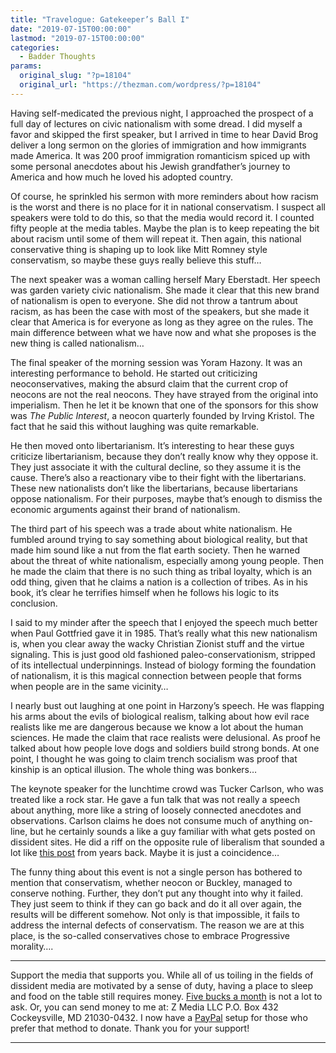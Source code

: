 ```yaml
---
title: "Travelogue: Gatekeeper’s Ball I"
date: "2019-07-15T00:00:00"
lastmod: "2019-07-15T00:00:00"
categories:
  - Badder Thoughts
params:
  original_slug: "?p=18104"
  original_url: "https://thezman.com/wordpress/?p=18104"
---
```


Having self-medicated the previous night, I approached the prospect of a
full day of lectures on civic nationalism with some dread. I did myself
a favor and skipped the first speaker, but I arrived in time to hear
David Brog deliver a long sermon on the glories of immigration and how
immigrants made America. It was 200 proof immigration romanticism spiced
up with some personal anecdotes about his Jewish grandfather’s journey
to America and how much he loved his adopted country.

Of course, he sprinkled his sermon with more reminders about how racism
is the worst and there is no place for it in national conservatism. I
suspect all speakers were told to do this, so that the media would
record it. I counted fifty people at the media tables. Maybe the plan is
to keep repeating the bit about racism until some of them will repeat
it. Then again, this national conservative thing is shaping up to look
like Mitt Romney style conservatism, so maybe these guys really believe
this stuff…

The next speaker was a woman calling herself Mary Eberstadt. Her speech
was garden variety civic nationalism. She made it clear that this new
brand of nationalism is open to everyone. She did not throw a tantrum
about racism, as has been the case with most of the speakers, but she
made it clear that America is for everyone as long as they agree on the
rules. The main difference between what we have now and what she
proposes is the new thing is called nationalism…

The final speaker of the morning session was Yoram Hazony. It was an
interesting performance to behold. He started out criticizing
neoconservatives, making the absurd claim that the current crop of
neocons are not the real neocons. They have strayed from the original
into imperialism. Then he let it be known that one of the sponsors for
this show was *The Public Interest*, a neocon quarterly founded by
Irving Kristol. The fact that he said this without laughing was quite
remarkable.

He then moved onto libertarianism. It’s interesting to hear these guys
criticize libertarianism, because they don’t really know why they oppose
it. They just associate it with the cultural decline, so they assume it
is the cause. There’s also a reactionary vibe to their fight with the
libertarians. These new nationalists don’t like the libertarians,
because libertarians oppose nationalism. For their purposes, maybe
that’s enough to dismiss the economic arguments against their brand of
nationalism.

The third part of his speech was a trade about white nationalism. He
fumbled around trying to say something about biological reality, but
that made him sound like a nut from the flat earth society. Then he
warned about the threat of white nationalism, especially among young
people. Then he made the claim that there is no such thing as tribal
loyalty, which is an odd thing, given that he claims a nation is a
collection of tribes. As in his book, it’s clear he terrifies himself
when he follows his logic to its conclusion.

I said to my minder after the speech that I enjoyed the speech much
better when Paul Gottfried gave it in 1985. That’s really what this new
nationalism is, when you clear away the wacky Christian Zionist stuff
and the virtue signaling. This is just good old fashioned
paleo-conservationism, stripped of its intellectual underpinnings.
Instead of biology forming the foundation of nationalism, it is this
magical connection between people that forms when people are in the same
vicinity…

I nearly bust out laughing at one point in Harzony’s speech. He was
flapping his arms about the evils of biological realism, talking about
how evil race realists like me are dangerous because we know a lot about
the human sciences. He made the claim that race realists were
delusional. As proof he talked about how people love dogs and soldiers
build strong bonds. At one point, I thought he was going to claim trench
socialism was proof that kinship is an optical illusion. The whole thing
was bonkers…

The keynote speaker for the lunchtime crowd was Tucker Carlson, who was
treated like a rock star. He gave a fun talk that was not really a
speech about anything, more like a string of loosely connected anecdotes
and observations. Carlson claims he does not consume much of anything
on-line, but he certainly sounds a like a guy familiar with what gets
posted on dissident sites. He did a riff on the opposite rule of
liberalism that sounded a lot like [this
post](https://thezman.com/wordpress/?p=561) from years back. Maybe it is
just a coincidence…

The funny thing about this event is not a single person has bothered to
mention that conservatism, whether neocon or Buckley, managed to
conserve nothing. Further, they don’t put any thought into why it
failed. They just seem to think if they can go back and do it all over
again, the results will be different somehow. Not only is that
impossible, it fails to address the internal defects of conservatism.
The reason we are at this place, is the so-called conservatives chose to
embrace Progressive morality….

------------------------------------------------------------------------

Support the media that supports you. While all of us toiling in the
fields of dissident media are motivated by a sense of duty, having a
place to sleep and food on the table still requires money.
<a href="https://www.subscribestar.com/the-z-blog"
rel="noopener noreferrer" target="_blank">Five bucks a month</a> is not
a lot to ask. Or, you can send money to me at: Z Media LLC P.O. Box 432
Cockeysville, MD 21030-0432. I now have a <a
href="https://www.paypal.com/cgi-bin/webscr?cmd=_s-xclick&amp;hosted_button_id=UDAS2Q8JYA6CN&amp;source=url"
rel="noopener noreferrer" target="_blank">PayPal</a> setup for those who
prefer that method to donate. Thank you for your support!

------------------------------------------------------------------------
